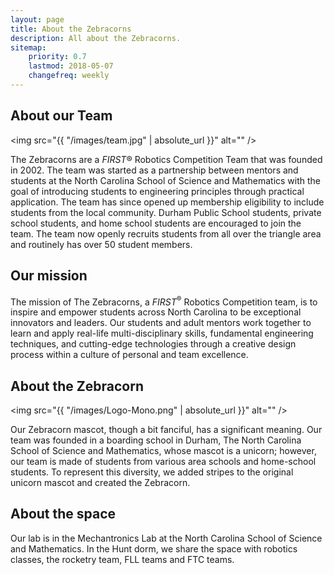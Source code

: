 ```yaml
---
layout: page
title: About the Zebracorns
description: All about the Zebracorns.
sitemap:
    priority: 0.7
    lastmod: 2018-05-07
    changefreq: weekly
---
```

## About our Team

<span class="image left"><img src="{{ "/images/team.jpg" | absolute_url }}" alt="" /></span>

The Zebracorns are a <i>FIRST</i>® Robotics Competition Team that was founded in 2002. The team was started as a partnership between mentors and students at the North Carolina School of Science and Mathematics with the goal of introducing students to engineering principles through practical application. The team has since opened up membership eligibility to include students from the local community. Durham Public School students, private school students, and home school students are encouraged to join the team. The team now openly recruits students from all over the triangle area and routinely has over 50 student members.


## Our mission
<p>The mission of The Zebracorns, a <i>FIRST</i><sup>®</sup> Robotics Competition team, is to inspire and empower students across North Carolina to be exceptional innovators and leaders. Our students and adult mentors work together to learn and apply real-life multi-disciplinary skills, fundamental engineering techniques, and cutting-edge technologies through a creative design process within a culture of personal and team excellence.</p>


## About the Zebracorn
<span class="image left"><img src="{{ "/images/Logo-Mono.png" | absolute_url }}" alt="" /></span>

Our Zebracorn mascot, though a bit fanciful, has a significant meaning. Our team was founded in a boarding school in Durham, The North Carolina School of Science and Mathematics, whose mascot is a unicorn; however, our team is made of students from various area schools and home-school students. To represent this diversity, we added stripes to the original unicorn mascot and created the Zebracorn.


## About the space
Our lab is in the Mechantronics Lab at the North Carolina School of Science and Mathematics. In the Hunt dorm, we share the space with robotics classes, the rocketry team, FLL teams and FTC teams.
